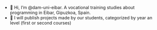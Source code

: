 - 👋 Hi, I’m @dam-uni-eibar. A vocational training studies about programming in Eibar, Gipuzkoa, Spain.
- 👀 I will publish projects made by our students, categorized by year an level (first or second courses)

<!---
dam-uni-eibar/dam-uni-eibar is a ✨ special ✨ repository because its `README.md` (this file) appears on your GitHub profile.
You can click the Preview link to take a look at your changes.
--->
